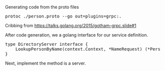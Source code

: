 Generating code from the proto files

<pre>
protoc ./person.proto --go_out=plugins=grpc:.
</pre>

Cribbing from https://talks.golang.org/2015/gotham-grpc.slide#1

After code generation, we a golang interface for our service definition.

<pre>
type DirectoryServer interface {
	LookupPersonByName(context.Context, *NameRequest) (*Person, error)
}
</pre>

Next, implement the method is a server.



